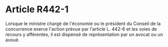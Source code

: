 # Article R442-1

Lorsque le ministre chargé de l'économie ou le président du Conseil de la concurrence exerce l'action prévue par l'article L. 442-6 et les voies de recours y afférentes, il est dispensé de représentation par un avocat ou un avoué.
